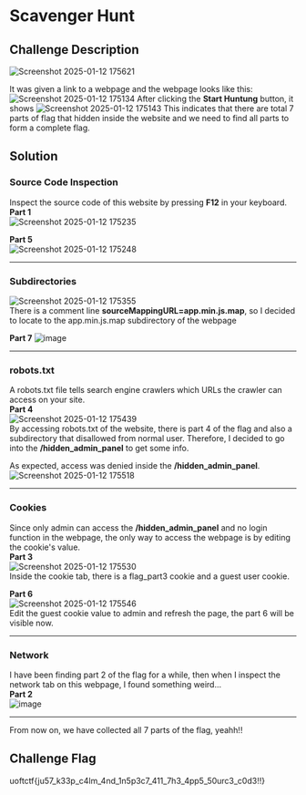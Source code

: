 # Scavenger Hunt
## Challenge Description

![Screenshot 2025-01-12 175621](https://github.com/user-attachments/assets/b062af98-4ad6-47da-8169-bb7dd43b689f)

It was given a link to a webpage and the webpage looks like this:  
![Screenshot 2025-01-12 175134](https://github.com/user-attachments/assets/35e5b315-c653-4428-8672-6c9dd40df875)
After clicking the **Start Huntung** button, it shows
![Screenshot 2025-01-12 175143](https://github.com/user-attachments/assets/2123414c-d9fa-49d2-9d4d-cdcb394a3375)
This indicates that there are total 7 parts of flag that hidden inside the website and we need to find all parts to form a complete flag.  

  
## Solution
### Source Code Inspection
Inspect the source code of this website by pressing **F12** in your keyboard.  
**Part 1**  
![Screenshot 2025-01-12 175235](https://github.com/user-attachments/assets/9fec623a-3ffe-4b02-ae28-7f9ba5e9dbb4)  

**Part 5**  
![Screenshot 2025-01-12 175248](https://github.com/user-attachments/assets/3efcae2f-a0ed-4bd0-ab3f-95dd799b1581)    
______________________________________________________________________________________  
### Subdirectories  
![Screenshot 2025-01-12 175355](https://github.com/user-attachments/assets/3009bfb8-5ee4-455b-a6ad-4691d5333a2c)  
There is a comment line **sourceMappingURL=app.min.js.map**, so I decided to locate to the app.min.js.map subdirectory of the webpage  

**Part 7**
![image](https://github.com/user-attachments/assets/0dac56d9-6719-4c4d-8fd9-aab896b88e90)  
______________________________________________________________________________________  
### robots.txt
A robots.txt file tells search engine crawlers which URLs the crawler can access on your site.  
**Part 4**  
![Screenshot 2025-01-12 175439](https://github.com/user-attachments/assets/2ee237a3-6be0-486f-8f6f-f63ffa6c9fc1)  
By accessing robots.txt of the website, there is part 4 of the flag and also a subdirectory that disallowed from normal user. Therefore, I decided to go into the **/hidden_admin_panel** to get some info.    

As expected, access was denied inside the **/hidden_admin_panel**.  
![Screenshot 2025-01-12 175518](https://github.com/user-attachments/assets/1de68175-473d-44c2-8f3b-70a28dea209d)  
______________________________________________________________________________________  
### Cookies
Since only admin can access the **/hidden_admin_panel** and no login function in the webpage, the only way to access the webpage is by editing the cookie's value.  
**Part 3**  
![Screenshot 2025-01-12 175530](https://github.com/user-attachments/assets/269f5090-daa2-4193-993f-ab0af625753d)  
Inside the cookie tab, there is a flag_part3 cookie and a guest user cookie.  

**Part 6**  
![Screenshot 2025-01-12 175546](https://github.com/user-attachments/assets/785bcf96-c2ae-4405-8310-e55433fa136d)  
Edit the guest cookie value to admin and refresh the page, the part 6 will be visible now.  
______________________________________________________________________________________  

### Network
I have been finding part 2 of the flag for a while, then when I inspect the network tab on this webpage, I found something weird...  
**Part 2**  
![image](https://github.com/user-attachments/assets/dcf54d07-64a9-44df-8368-58a63029d6f5)  
______________________________________________________________________________________  

From now on, we have collected all 7 parts of the flag, yeahh!!  

## Challenge Flag  
uoftctf{ju57_k33p_c4lm_4nd_1n5p3c7_411_7h3_4pp5_50urc3_c0d3!!}




